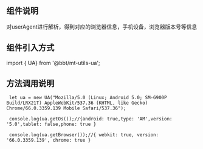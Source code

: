 ## 组件说明
   对userAgent进行解析，得到对应的浏览器信息，手机设备，浏览器版本号等信息

## 组件引入方式
 import { UA} from '@bbt/mt-utils-ua';

## 方法调用说明
```
 let ua = new UA("Mozilla/5.0 (Linux; Android 5.0; SM-G900P Build/LRX21T) AppleWebKit/537.36 (KHTML, like Gecko) Chrome/66.0.3359.139 Mobile Safari/537.36");

 console.log(ua.getOs());//{android: true,type: 'AM',version: '5.0',tablet: false,phone: true }

 console.log(ua.getBrowser());//{ webkit: true, version: '66.0.3359.139', chrome: true }

```
